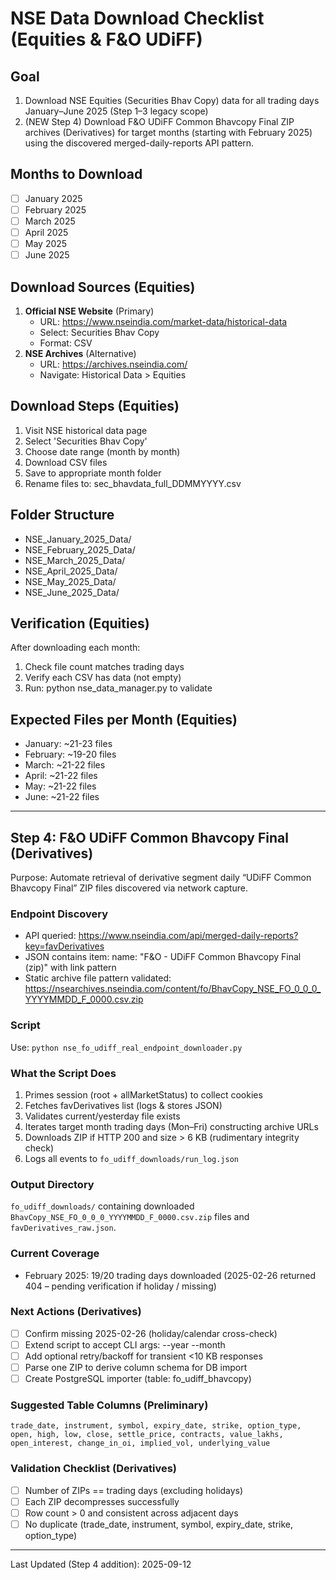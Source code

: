 # NSE Data Download Checklist (Equities & F&O UDiFF)

## Goal
1. Download NSE Equities (Securities Bhav Copy) data for all trading days January–June 2025 (Step 1–3 legacy scope)
2. (NEW Step 4) Download F&O UDiFF Common Bhavcopy Final ZIP archives (Derivatives) for target months (starting with February 2025) using the discovered merged-daily-reports API pattern.

## Months to Download
- [ ] January 2025
- [ ] February 2025
- [ ] March 2025
- [ ] April 2025
- [ ] May 2025
- [ ] June 2025

## Download Sources (Equities)
1. **Official NSE Website** (Primary)
   - URL: https://www.nseindia.com/market-data/historical-data
   - Select: Securities Bhav Copy
   - Format: CSV
2. **NSE Archives** (Alternative)
   - URL: https://archives.nseindia.com/
   - Navigate: Historical Data > Equities

## Download Steps (Equities)
1. Visit NSE historical data page
2. Select 'Securities Bhav Copy'
3. Choose date range (month by month)
4. Download CSV files
5. Save to appropriate month folder
6. Rename files to: sec_bhavdata_full_DDMMYYYY.csv

## Folder Structure
- NSE_January_2025_Data/
- NSE_February_2025_Data/
- NSE_March_2025_Data/
- NSE_April_2025_Data/
- NSE_May_2025_Data/
- NSE_June_2025_Data/

## Verification (Equities)
After downloading each month:
1. Check file count matches trading days
2. Verify each CSV has data (not empty)
3. Run: python nse_data_manager.py to validate

## Expected Files per Month (Equities)
- January: ~21-23 files
- February: ~19-20 files
- March: ~21-22 files
- April: ~21-22 files
- May: ~21-22 files
- June: ~21-22 files

---

## Step 4: F&O UDiFF Common Bhavcopy Final (Derivatives)
Purpose: Automate retrieval of derivative segment daily “UDiFF Common Bhavcopy Final” ZIP files discovered via network capture.

### Endpoint Discovery
- API queried: https://www.nseindia.com/api/merged-daily-reports?key=favDerivatives
- JSON contains item: name: "F&O - UDiFF Common Bhavcopy Final (zip)" with link pattern
- Static archive file pattern validated:  
   https://nsearchives.nseindia.com/content/fo/BhavCopy_NSE_FO_0_0_0_YYYYMMDD_F_0000.csv.zip

### Script
Use: `python nse_fo_udiff_real_endpoint_downloader.py`

### What the Script Does
1. Primes session (root + allMarketStatus) to collect cookies
2. Fetches favDerivatives list (logs & stores JSON)
3. Validates current/yesterday file exists
4. Iterates target month trading days (Mon–Fri) constructing archive URLs
5. Downloads ZIP if HTTP 200 and size > 6 KB (rudimentary integrity check)
6. Logs all events to `fo_udiff_downloads/run_log.json`

### Output Directory
`fo_udiff_downloads/` containing downloaded `BhavCopy_NSE_FO_0_0_0_YYYYMMDD_F_0000.csv.zip` files and `favDerivatives_raw.json`.

### Current Coverage
- February 2025: 19/20 trading days downloaded (2025-02-26 returned 404 – pending verification if holiday / missing)

### Next Actions (Derivatives)
- [ ] Confirm missing 2025-02-26 (holiday/calendar cross-check)
- [ ] Extend script to accept CLI args: --year --month
- [ ] Add optional retry/backoff for transient <10 KB responses
- [ ] Parse one ZIP to derive column schema for DB import
- [ ] Create PostgreSQL importer (table: fo_udiff_bhavcopy)

### Suggested Table Columns (Preliminary)
`trade_date, instrument, symbol, expiry_date, strike, option_type, open, high, low, close, settle_price, contracts, value_lakhs, open_interest, change_in_oi, implied_vol, underlying_value`

### Validation Checklist (Derivatives)
- [ ] Number of ZIPs == trading days (excluding holidays)
- [ ] Each ZIP decompresses successfully
- [ ] Row count > 0 and consistent across adjacent days
- [ ] No duplicate (trade_date, instrument, symbol, expiry_date, strike, option_type)

---

Last Updated (Step 4 addition): 2025-09-12

